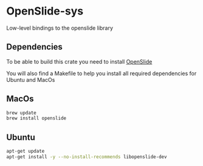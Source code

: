 
# OpenSlide-sys
Low-level bindings to the openslide library

## Dependencies

To be able to build this crate you need to install [OpenSlide](https://github.com/openslide/openslide)

You will also find a Makefile to help you install all required dependencies for Ubuntu and MacOs

## MacOs

```bash
brew update
brew install openslide
```

## Ubuntu

```bash
apt-get update
apt-get install -y --no-install-recommends libopenslide-dev
```
